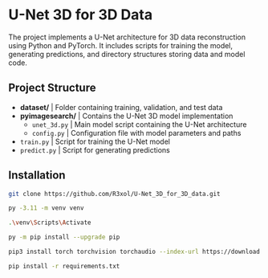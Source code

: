 # U-Net 3D for 3D Data

The project implements a U-Net architecture for 3D data reconstruction using Python and PyTorch. It includes scripts for training the model, generating predictions, and directory structures storing data and model code.

## Project Structure

- **dataset/**             | Folder containing training, validation, and test data
- **pyimagesearch/**       | Contains the U-Net 3D model implementation
  - `unet_3d.py`           | Main model script containing the U-Net architecture
  - `config.py`            | Configuration file with model parameters and paths
- `train.py`               | Script for training the U-Net model
- `predict.py`             | Script for generating predictions

## Installation

```bash
git clone https://github.com/R3xol/U-Net_3D_for_3D_data.git
```


```bash
py -3.11 -m venv venv

.\venv\Scripts\Activate

py -m pip install --upgrade pip

pip3 install torch torchvision torchaudio --index-url https://download.pytorch.org/whl/cu124

pip install -r requirements.txt
